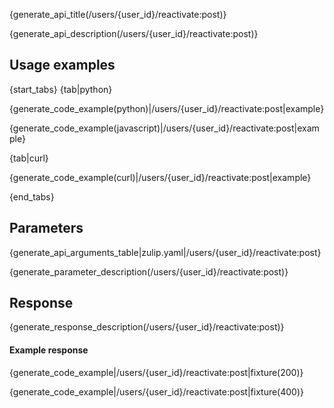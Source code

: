 {generate_api_title(/users/{user_id}/reactivate:post)}

{generate_api_description(/users/{user_id}/reactivate:post)}

## Usage examples

{start_tabs}
{tab|python}

{generate_code_example(python)|/users/{user_id}/reactivate:post|example}

{generate_code_example(javascript)|/users/{user_id}/reactivate:post|example}

{tab|curl}

{generate_code_example(curl)|/users/{user_id}/reactivate:post|example}

{end_tabs}

## Parameters

{generate_api_arguments_table|zulip.yaml|/users/{user_id}/reactivate:post}

{generate_parameter_description(/users/{user_id}/reactivate:post)}

## Response

{generate_response_description(/users/{user_id}/reactivate:post)}

#### Example response

{generate_code_example|/users/{user_id}/reactivate:post|fixture(200)}

{generate_code_example|/users/{user_id}/reactivate:post|fixture(400)}
